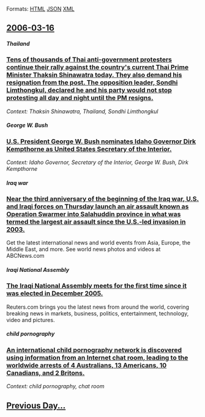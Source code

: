 
Formats: [HTML](2006/03/16/index.html)  [JSON](2006/03/16/index.json)  [XML](2006/03/16/index.xml)  

## [2006-03-16](/news/2006/03/16/index.md)

##### Thailand
### [ Tens of thousands of Thai anti-government protesters continue their rally against the country's current Thai Prime Minister Thaksin Shinawatra today. They also demand his resignation from the post. The opposition leader, Sondhi Limthongkul, declared he and his party would not stop protesting all day and night until the PM resigns. ](/news/2006/03/16/tens-of-thousands-of-thai-anti-government-protesters-continue-their-rally-against-the-country-s-current-thai-prime-minister-thaksin-shinawa.md)
_Context: Thaksin Shinawatra, Thailand, Sondhi Limthongkul_

##### George W. Bush
### [ U.S. President George W. Bush nominates Idaho Governor Dirk Kempthorne as United States Secretary of the Interior. ](/news/2006/03/16/u-s-president-george-w-bush-nominates-idaho-governor-dirk-kempthorne-as-united-states-secretary-of-the-interior.md)
_Context: Idaho Governor, Secretary of the Interior, George W. Bush, Dirk Kempthorne_

##### Iraq war
### [ Near the third anniversary of the beginning of the Iraq war, U.S. and Iraqi forces on Thursday launch an air assault known as Operation Swarmer into Salahuddin province in what was termed the largest air assault since the U.S.-led invasion in 2003. ](/news/2006/03/16/near-the-third-anniversary-of-the-beginning-of-the-iraq-war-u-s-and-iraqi-forces-on-thursday-launch-an-air-assault-known-as-operation-swa.md)
Get the latest international news and world events from Asia, Europe, the Middle East, and more. See world news photos and videos at ABCNews.com

##### Iraqi National Assembly
### [ The Iraqi National Assembly meets for the first time since it was elected in December 2005. ](/news/2006/03/16/the-iraqi-national-assembly-meets-for-the-first-time-since-it-was-elected-in-december-2005.md)
Reuters.com brings you the latest news from around the world, covering breaking news in markets, business, politics, entertainment, technology, video and pictures.

##### child pornography
### [ An international child pornography network is discovered using information from an Internet chat room, leading to the worldwide arrests of 4 Australians, 13 Americans, 10 Canadians, and 2 Britons. ](/news/2006/03/16/an-international-child-pornography-network-is-discovered-using-information-from-an-internet-chat-room-leading-to-the-worldwide-arrests-of.md)
_Context: child pornography, chat room_

## [Previous Day...](/news/2006/03/15/index.md)

